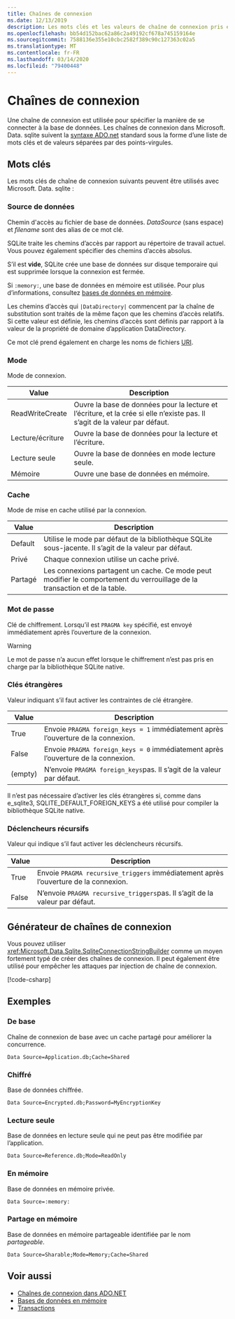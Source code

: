 ```yaml
---
title: Chaînes de connexion
ms.date: 12/13/2019
description: Les mots clés et les valeurs de chaîne de connexion pris en charge.
ms.openlocfilehash: bb54d152bac62a86c2a49192cf678a745159164e
ms.sourcegitcommit: 7588136e355e10cbc2582f389c90c127363c02a5
ms.translationtype: MT
ms.contentlocale: fr-FR
ms.lasthandoff: 03/14/2020
ms.locfileid: "79400448"
---
```

# <a name="connection-strings"></a>Chaînes de connexion

Une chaîne de connexion est utilisée pour spécifier la manière de se connecter à la base de données. Les chaînes de connexion dans Microsoft. Data. sqlite suivent la [syntaxe ADO.net](../../../framework/data/adonet/connection-strings.md) standard sous la forme d’une liste de mots clés et de valeurs séparées par des points-virgules.

## <a name="keywords"></a>Mots clés

Les mots clés de chaîne de connexion suivants peuvent être utilisés avec Microsoft. Data. sqlite :

### <a name="data-source"></a>Source de données

Chemin d'accès au fichier de base de données. *DataSource* (sans espace) et *filename* sont des alias de ce mot clé.

SQLite traite les chemins d’accès par rapport au répertoire de travail actuel. Vous pouvez également spécifier des chemins d’accès absolus.

S’il est **vide**, SQLite crée une base de données sur disque temporaire qui est supprimée lorsque la connexion est fermée.

Si `:memory:`, une base de données en mémoire est utilisée. Pour plus d’informations, consultez [bases de données en mémoire](in-memory-databases.md).

Les chemins d’accès qui `|DataDirectory|` commencent par la chaîne de substitution sont traités de la même façon que les chemins d’accès relatifs. Si cette valeur est définie, les chemins d’accès sont définis par rapport à la valeur de la propriété de domaine d’application DataDirectory.

Ce mot clé prend également en charge les noms de fichiers [URI](https://www.sqlite.org/uri.html).

### <a name="mode"></a>Mode

Mode de connexion.

| Value           | Description                                                                                        |
| --------------- | -------------------------------------------------------------------------------------------------- |
| ReadWriteCreate | Ouvre la base de données pour la lecture et l’écriture, et la crée si elle n’existe pas. Il s’agit de la valeur par défaut. |
| Lecture/écriture       | Ouvre la base de données pour la lecture et l’écriture.                                                        |
| Lecture seule        | Ouvre la base de données en mode lecture seule.                                                              |
| Mémoire          | Ouvre une base de données en mémoire.                                                                       |

### <a name="cache"></a>Cache

Mode de mise en cache utilisé par la connexion.

| Value   | Description                                                                                    |
| ------- | ---------------------------------------------------------------------------------------------- |
| Default | Utilise le mode par défaut de la bibliothèque SQLite sous-jacente. Il s’agit de la valeur par défaut.                   |
| Privé | Chaque connexion utilise un cache privé.                                                          |
| Partagé  | Les connexions partagent un cache. Ce mode peut modifier le comportement du verrouillage de la transaction et de la table. |

### <a name="password"></a>Mot de passe

Clé de chiffrement. Lorsqu’il est `PRAGMA key` spécifié, est envoyé immédiatement après l’ouverture de la connexion.

> [!WARNING]
> Le mot de passe n’a aucun effet lorsque le chiffrement n’est pas pris en charge par la bibliothèque SQLite native.

### <a name="foreign-keys"></a>Clés étrangères

Valeur indiquant s’il faut activer les contraintes de clé étrangère.

| Value   | Description
| ------- | --- |
| True    | Envoie `PRAGMA foreign_keys = 1` immédiatement après l’ouverture de la connexion.
| False   | Envoie `PRAGMA foreign_keys = 0` immédiatement après l’ouverture de la connexion.
| (empty) | N’envoie `PRAGMA foreign_keys`pas. Il s’agit de la valeur par défaut. |

Il n’est pas nécessaire d’activer les clés étrangères si, comme dans e_sqlite3, SQLITE_DEFAULT_FOREIGN_KEYS a été utilisé pour compiler la bibliothèque SQLite native.

### <a name="recursive-triggers"></a>Déclencheurs récursifs

Valeur qui indique s’il faut activer les déclencheurs récursifs.

| Value | Description                                                                 |
| ----- | --------------------------------------------------------------------------- |
| True  | Envoie `PRAGMA recursive_triggers` immédiatement après l’ouverture de la connexion. |
| False | N’envoie `PRAGMA recursive_triggers`pas. Il s’agit de la valeur par défaut.              |

## <a name="connection-string-builder"></a>Générateur de chaînes de connexion

Vous pouvez utiliser <xref:Microsoft.Data.Sqlite.SqliteConnectionStringBuilder> comme un moyen fortement typé de créer des chaînes de connexion. Il peut également être utilisé pour empêcher les attaques par injection de chaîne de connexion.

[!code-csharp[](../../../../samples/snippets/standard/data/sqlite/EncryptionSample/Program.cs?name=snippet_ConnectionStringBuilder)]

## <a name="examples"></a>Exemples

### <a name="basic"></a>De base

Chaîne de connexion de base avec un cache partagé pour améliorer la concurrence.

```ConnectionString
Data Source=Application.db;Cache=Shared
```

### <a name="encrypted"></a>Chiffré

Base de données chiffrée.

```ConnectionString
Data Source=Encrypted.db;Password=MyEncryptionKey
```

### <a name="read-only"></a>Lecture seule

Base de données en lecture seule qui ne peut pas être modifiée par l’application.

```ConnectionString
Data Source=Reference.db;Mode=ReadOnly
```

### <a name="in-memory"></a>En mémoire

Base de données en mémoire privée.

```ConnectionString
Data Source=:memory:
```

### <a name="sharable-in-memory"></a>Partage en mémoire

Base de données en mémoire partageable identifiée par le nom *partageable*.

```ConnectionString
Data Source=Sharable;Mode=Memory;Cache=Shared
```

## <a name="see-also"></a>Voir aussi

* [Chaînes de connexion dans ADO.NET](../../../framework/data/adonet/connection-strings.md)
* [Bases de données en mémoire](in-memory-databases.md)
* [Transactions](transactions.md)
